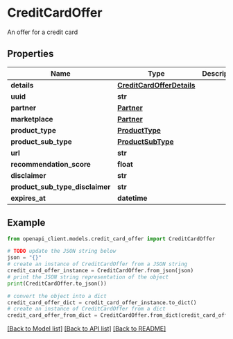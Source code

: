 # CreditCardOffer

An offer for a credit card

## Properties

Name | Type | Description | Notes
------------ | ------------- | ------------- | -------------
**details** | [**CreditCardOfferDetails**](CreditCardOfferDetails.md) |  | 
**uuid** | **str** |  | 
**partner** | [**Partner**](Partner.md) |  | 
**marketplace** | [**Partner**](Partner.md) |  | [optional] 
**product_type** | [**ProductType**](ProductType.md) |  | 
**product_sub_type** | [**ProductSubType**](ProductSubType.md) |  | 
**url** | **str** |  | 
**recommendation_score** | **float** |  | [optional] 
**disclaimer** | **str** |  | [optional] 
**product_sub_type_disclaimer** | **str** |  | [optional] 
**expires_at** | **datetime** |  | [optional] 

## Example

```python
from openapi_client.models.credit_card_offer import CreditCardOffer

# TODO update the JSON string below
json = "{}"
# create an instance of CreditCardOffer from a JSON string
credit_card_offer_instance = CreditCardOffer.from_json(json)
# print the JSON string representation of the object
print(CreditCardOffer.to_json())

# convert the object into a dict
credit_card_offer_dict = credit_card_offer_instance.to_dict()
# create an instance of CreditCardOffer from a dict
credit_card_offer_from_dict = CreditCardOffer.from_dict(credit_card_offer_dict)
```
[[Back to Model list]](../README.md#documentation-for-models) [[Back to API list]](../README.md#documentation-for-api-endpoints) [[Back to README]](../README.md)


